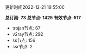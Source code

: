 更新时间2022-12-21 19:55:00

**总订阅: 73**
**总节点: 1425**
**有效节点: 517**
- trojan节点: 67
- v2ray节点: 292
- ss节点: 156
- ssr节点: 2
